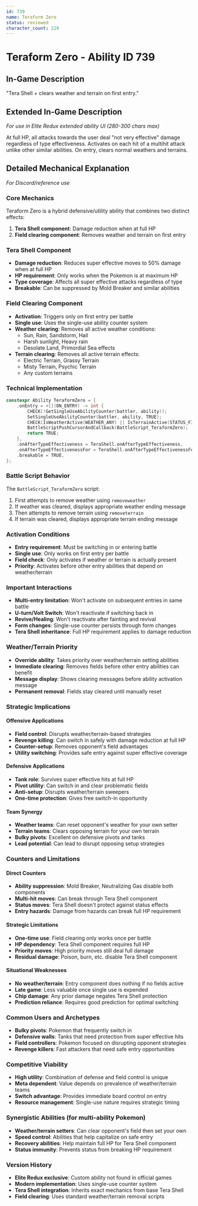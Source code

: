 ```yaml
---
id: 739
name: Teraform Zero
status: reviewed
character_count: 229
---
```


# Teraform Zero - Ability ID 739

## In-Game Description
"Tera Shell + clears weather and terrain on first entry."

## Extended In-Game Description
*For use in Elite Redux extended ability UI (280-300 chars max)*

At full HP, all attacks towards the user deal "not very effective" damage regardless of type effectiveness. Activates on each hit of a multihit attack unlike other similar abilities. On entry, clears normal weathers and terrains.

## Detailed Mechanical Explanation
*For Discord/reference use*

### Core Mechanics
Teraform Zero is a hybrid defensive/utility ability that combines two distinct effects:
1. **Tera Shell component**: Damage reduction when at full HP
2. **Field clearing component**: Removes weather and terrain on first entry

### Tera Shell Component
- **Damage reduction**: Reduces super effective moves to 50% damage when at full HP
- **HP requirement**: Only works when the Pokemon is at maximum HP
- **Type coverage**: Affects all super effective attacks regardless of type
- **Breakable**: Can be suppressed by Mold Breaker and similar abilities

### Field Clearing Component
- **Activation**: Triggers only on first entry per battle
- **Single use**: Uses the single-use ability counter system
- **Weather clearing**: Removes all active weather conditions:
  - Sun, Rain, Sandstorm, Hail
  - Harsh sunlight, Heavy rain
  - Desolate Land, Primordial Sea effects
- **Terrain clearing**: Removes all active terrain effects:
  - Electric Terrain, Grassy Terrain
  - Misty Terrain, Psychic Terrain
  - Any custom terrains

### Technical Implementation
```c
constexpr Ability TeraformZero = {
    .onEntry = +[](ON_ENTRY) -> int {
        CHECK(!GetSingleUseAbilityCounter(battler, ability));
        SetSingleUseAbilityCounter(battler, ability, TRUE);
        CHECK(IsWeatherActive(WEATHER_ANY) || IsTerrainActive(STATUS_FIELD_TERRAIN_ANY))
        BattleScriptPushCursorAndCallback(BattleScript_TeraformZero);
        return TRUE;
    },
    .onAfterTypeEffectiveness = TeraShell.onAfterTypeEffectiveness,
    .onAfterTypeEffectivenessFor = TeraShell.onAfterTypeEffectivenessFor,
    .breakable = TRUE,
};
```

### Battle Script Behavior
The `BattleScript_TeraformZero` script:
1. First attempts to remove weather using `removeweather`
2. If weather was cleared, displays appropriate weather ending message
3. Then attempts to remove terrain using `removeterrain`
4. If terrain was cleared, displays appropriate terrain ending message

### Activation Conditions
- **Entry requirement**: Must be switching in or entering battle
- **Single use**: Only works on first entry per battle
- **Field check**: Only activates if weather or terrain is actually present
- **Priority**: Activates before other entry abilities that depend on weather/terrain

### Important Interactions
- **Multi-entry limitation**: Won't activate on subsequent entries in same battle
- **U-turn/Volt Switch**: Won't reactivate if switching back in
- **Revive/Healing**: Won't reactivate after fainting and revival
- **Form changes**: Single-use counter persists through form changes
- **Tera Shell inheritance**: Full HP requirement applies to damage reduction

### Weather/Terrain Priority
- **Override ability**: Takes priority over weather/terrain setting abilities
- **Immediate clearing**: Removes fields before other entry abilities can benefit
- **Message display**: Shows clearing messages before ability activation message
- **Permanent removal**: Fields stay cleared until manually reset

### Strategic Implications

#### Offensive Applications
- **Field control**: Disrupts weather/terrain-based strategies
- **Revenge killing**: Can switch in safely with damage reduction at full HP
- **Counter-setup**: Removes opponent's field advantages
- **Utility switching**: Provides safe entry against super effective coverage

#### Defensive Applications  
- **Tank role**: Survives super effective hits at full HP
- **Pivot utility**: Can switch in and clear problematic fields
- **Anti-setup**: Disrupts weather/terrain sweepers
- **One-time protection**: Gives free switch-in opportunity

#### Team Synergy
- **Weather teams**: Can reset opponent's weather for your own setter
- **Terrain teams**: Clears opposing terrain for your own terrain
- **Bulky pivots**: Excellent on defensive pivots and tanks
- **Lead potential**: Can lead to disrupt opposing setup strategies

### Counters and Limitations

#### Direct Counters
- **Ability suppression**: Mold Breaker, Neutralizing Gas disable both components
- **Multi-hit moves**: Can break through Tera Shell component
- **Status moves**: Tera Shell doesn't protect against status effects
- **Entry hazards**: Damage from hazards can break full HP requirement

#### Strategic Limitations
- **One-time use**: Field clearing only works once per battle
- **HP dependency**: Tera Shell component requires full HP
- **Priority moves**: High priority moves still deal full damage
- **Residual damage**: Poison, burn, etc. disable Tera Shell component

#### Situational Weaknesses
- **No weather/terrain**: Entry component does nothing if no fields active
- **Late game**: Less valuable once single use is expended
- **Chip damage**: Any prior damage negates Tera Shell protection
- **Prediction reliance**: Requires good prediction for optimal switching

### Common Users and Archetypes
- **Bulky pivots**: Pokemon that frequently switch in
- **Defensive walls**: Tanks that need protection from super effective hits
- **Field controllers**: Pokemon focused on disrupting opponent strategies
- **Revenge killers**: Fast attackers that need safe entry opportunities

### Competitive Viability
- **High utility**: Combination of defense and field control is unique
- **Meta dependent**: Value depends on prevalence of weather/terrain teams
- **Switch advantage**: Provides immediate board control on entry
- **Resource management**: Single-use nature requires strategic timing

### Synergistic Abilities (for multi-ability Pokemon)
- **Weather/terrain setters**: Can clear opponent's field then set your own
- **Speed control**: Abilities that help capitalize on safe entry
- **Recovery abilities**: Help maintain full HP for Tera Shell component
- **Status immunity**: Prevents status from breaking HP requirement

### Version History
- **Elite Redux exclusive**: Custom ability not found in official games
- **Modern implementation**: Uses single-use counter system
- **Tera Shell integration**: Inherits exact mechanics from base Tera Shell
- **Field clearing**: Uses standard weather/terrain removal scripts